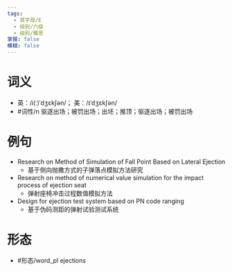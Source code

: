 ```yaml
---
tags:
  - 首字母/E
  - 级别/六级
  - 级别/雅思
掌握: false
模糊: false
---
```

# 词义
- 英：/i(ː)ˈdʒɛkʃən/； 美：/ɪˈdʒɛkʃən/
- #词性/n  驱逐出场；被罚出场；出坯；推顶；驱逐出场；被罚出场
# 例句
- Research on Method of Simulation of Fall Point Based on Lateral Ejection
	- 基于侧向抛撒方式的子弹落点模拟方法研究
- Research on method of numerical value simulation for the impact process of ejection seat
	- 弹射座椅冲击过程数值模拟方法
- Design for ejection test system based on PN code ranging
	- 基于伪码测距的弹射试验测试系统
# 形态
- #形态/word_pl ejections
